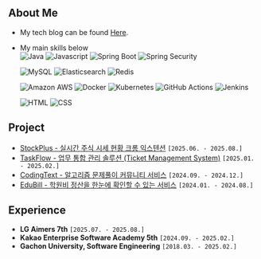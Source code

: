 ## About Me

- My tech blog can be found [Here](https://blog.naver.com/atom8426).
- My main skills below  
  ![Java](https://img.shields.io/badge/Java-007396?style=flat-square&logo=Java&logoColor=white)
  ![Javascript](https://img.shields.io/badge/Javascript-grey?style=flat-square&logo=javascript)
  ![Spring Boot](https://img.shields.io/badge/Spring_Boot-6DB33F?style=flat-square&logo=Spring%20Boot&logoColor=white)
  ![Spring Security](https://img.shields.io/badge/Spring_Security-%236DB33F?logo=springsecurity&logoColor=white)

  ![MySQL](https://img.shields.io/badge/MySQL-4479A1?style=flat-square&logo=MySQL&logoColor=white)
  ![Elasticsearch](https://img.shields.io/badge/Elasticsearch-005571?style=flat-square&logo=Elasticsearch&logoColor=white)
  ![Redis](https://img.shields.io/badge/Redis-DC382D?style=flat-square&logo=Redis&logoColor=white)

  ![Amazon AWS](https://img.shields.io/badge/Amazon_AWS-232F3E?style=flat-square&logo=Amazon%20AWS&logoColor=white)
  ![Docker](https://img.shields.io/badge/Docker-2496ED?style=flat-square&logo=Docker&logoColor=white)
  ![Kubernetes](https://img.shields.io/badge/Kubernetes-326CE5?style=flat-square&logo=Kubernetes&logoColor=white)
  ![GitHub Actions](https://img.shields.io/badge/GitHub_Actions-2088FF?style=flat-square&logo=GitHub%20Actions&logoColor=white)
  ![Jenkins](https://img.shields.io/badge/Jenkins-D24939?style=flat-square&logo=Jenkins&logoColor=white)

  ![HTML](https://img.shields.io/badge/HTML-E34F26?style=flat-square&logo=HTML5&logoColor=white)
  ![CSS](https://img.shields.io/badge/CSS-800080?style=flat-square&logo=CSS3&logoColor=white)







## Project
- [StockPlus - 실시간 주식 시세 현황 크롬 익스텐션](https://github.com/parkjaehak/StockPlus) `[2025.06. - 2025.08.]`
- [TaskFlow - 업무 통합 관리 솔루션 (Ticket Management System)](https://github.com/TaskFlow-CLAP/TaskFlow-Server) `[2025.01. - 2025.02.]`
- [CodingText - 알고리즘 문제풀이 커뮤니티 서비스](https://github.com/Xeat-KEA/CodingText-FrontEnd) `[2024.09. - 2024.12.]`
- [EduBill - 학원비 정산을 한눈에 확인할 수 있는 서비스](https://github.com/EduBill/edubill-api) `[2024.01. - 2024.08.]`


## Experience
- **LG Aimers 7th** `[2025.07. - 2025.08.]`
- **Kakao Enterprise Software Academy 5th** `[2024.09. - 2025.02.]`
- **Gachon University, Software Engineering** `[2018.03. - 2025.02.]`

<!--
## Algorithm

[![BOJ Profile](http://mazandi.herokuapp.com/api?handle=atom8426&theme=warm)](https://solved.ac/profile/atom8426)
-->
